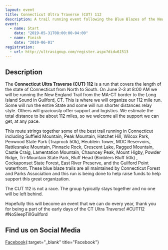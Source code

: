 ```yaml
---
layout: event
title: Connecticut Ultra Traverse (CUT) 112
description: A trail running event following the Blue Blazes of the New England Trail from the MA-CT border to the Long Island Sound in Guilford, CT
event: 
  - name: Start
    date: "2019-05-31T08:00:00-04:00"
  - name: Finish
    date: "2019-06-01"
registration:
  - url: http://ultrasignup.com/register.aspx?did=61513
---
```


## Description

The **Connecticut Ultra Traverse (CUT) 112** is a run that covers the length of the state of Connecticut from North to South. 
On June 2-3 at 8:00 AM we will be running the New England Trail from the MA-CT border to the Long Island Sound in Guilford, CT. This is where we will organize our 112 mile run.
Some will run the entire State and some will run shorter distances relay style.  Others will graciously offer support and logistics.  We estimate the total distance to be about 112 miles, so we welcome all the support we can get, at any pace.

This route strings together some of the best trail running in Connecticut including Suffield Mountain, Peak Mountain, Hatchet Hill, Wilcox Park, Penwood State Park (Traprock 50k), Heublein Tower, MDC Reservoirs, Rattlesnake Mountain, Pinnacle Rock, Crescent Lake, Ragged Mountain, Castle Craig, Lamentation Mountain, Chauncey Peak, Mount Higby, Powder Ridge, Tri-Mountain State Park, Bluff Head (Bimblers Bluff 50k) , Cockaponset State Forest, East River Preserve, and the Guilford Point waterfront. These blue blaze trails are all maintained by Connecticut Forest and Parks Association and this run is being done to help raise funds to help support this great organization.

The CUT 112 is not a race. The group typically stays together and no one will be left behind.

Hopefully this will become an event that we can do every year, thank you for being a part of the early days of the CT Ultra Traverse! #CUT112 #NoSleepTillGuilford

## Find us on Social Media
[Facebook](https://www.facebook.com/groups/1900561896825738){:target="_blank" title="Facebook"}